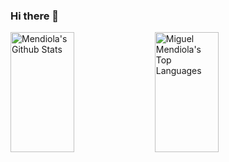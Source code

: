 ### Hi there 👋

<a width="100%"> 
    <a href="https://github.com/MiMendiola"><img alt="Mendiola's Github Stats" src="https://denvercoder1-github-readme-stats.vercel.app/api?username=MiMendiola&show_icons=true&include_all_commits=true&theme=react&bg_color=0D1117&title_color=fff&icon_color=79ff97&hide_border=true" height="192" width="45%"/></a>
    <a href="https://github.com/MiMendiola"><img alt="Miguel Mendiola's Top Languages" src="https://denvercoder1-github-readme-stats.vercel.app/api/top-langs/?username=MiMendiola&langs_count=8&layout=compact&theme=react&bg_color=0D1117&title_color=fff&icon_color=79ff97&hide_border=true&hide_progress=true" height="192px" width="45%"/></a>
    <br/>
</a>
